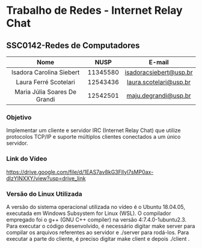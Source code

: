 # Trabalho de Redes - Internet Relay Chat
## SSC0142-Redes de Computadores 
|        Nome                   |    NUSP   |           E-mail           |
|:-----------------------------:|:---------:|:---------------------------:|
|   Isadora Carolina Siebert    |  11345580 |   isadoracsiebert@usp.br   |
|   Laura Ferré Scotelari       |  12543436 |   laura.scotelari@usp.br   |
|   Maria Júlia Soares De Grandi|  12542501 |   maju.degrandi@usp.br     |
### Objetivo
Implementar um cliente e servidor IRC (Internet Relay Chat) que utilize protocolos TCP/IP e suporte múltiplos clientes conectados a um único servidor.

### Link do Vídeo
https://drive.google.com/file/d/1EAS7av8kG3FlIyl7sMP0ax-dlzYINXXY/view?usp=drive_link

### Versão do Linux Utilizada

A versão do sistema operacional utilizada no vídeo é o Ubuntu 18.04.05, executada em Windows Subsystem for Linux (WSL). O compilador empregado foi o g++ (GNU C++ compiler) na versão 4:7.4.0-1ubuntu2.3. Para executar o código desenvolvido, é necessário digitar make server para compilar os arquivos referentes ao servidor e ./server para rodá-los. Para executar a parte do cliente, é preciso digitar make client e depois ./client <IP do servidor>.
